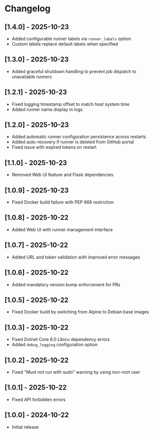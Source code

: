 # Changelog

## [1.4.0] - 2025-10-23
- Added configurable runner labels via `runner_labels` option
- Custom labels replace default labels when specified

## [1.3.0] - 2025-10-23
- Added graceful shutdown handling to prevent job dispatch to unavailable runners

## [1.2.1] - 2025-10-23
- Fixed logging timestamp offset to match host system time
- Added runner name display in logs

## [1.2.0] - 2025-10-23
- Added automatic runner configuration persistence across restarts
- Added auto-recovery if runner is deleted from GitHub portal
- Fixed issue with expired tokens on restart

## [1.1.0] - 2025-10-23
- Removed Web UI feature and Flask dependencies

## [1.0.9] - 2025-10-23
- Fixed Docker build failure with PEP 668 restriction

## [1.0.8] - 2025-10-22
- Added Web UI with runner management interface

## [1.0.7] - 2025-10-22
- Added URL and token validation with improved error messages

## [1.0.6] - 2025-10-22
- Added mandatory version bump enforcement for PRs

## [1.0.5] - 2025-10-22
- Fixed Docker build by switching from Alpine to Debian base images

## [1.0.3] - 2025-10-22
- Fixed Dotnet Core 6.0 Libicu dependency errors
- Added `debug_logging` configuration option

## [1.0.2] - 2025-10-22
- Fixed "Must not run with sudo" warning by using non-root user

## [1.0.1] - 2025-10-22
- Fixed API forbidden errors

## [1.0.0] - 2024-10-22
- Initial release
